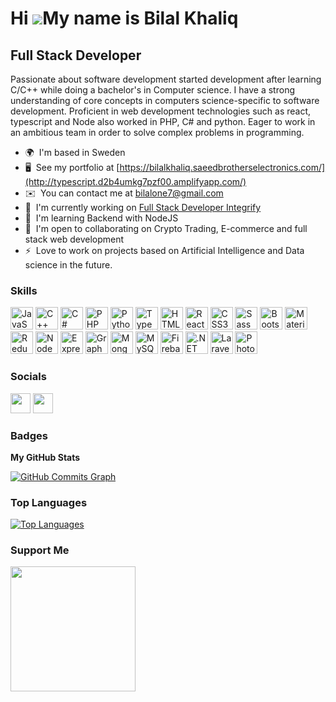 Hi ![](https://user-images.githubusercontent.com/18350557/176309783-0785949b-9127-417c-8b55-ab5a4333674e.gif)My name is Bilal Khaliq
====================================================================================================================================

Full Stack Developer
--------------------

Passionate about software development started development after learning C/C++ while doing a bachelor's in Computer science. I have a strong understanding of core concepts in computers science-specific to software development. Proficient in web development technologies such as react, typescript and Node also worked in PHP, C# and python. Eager to work in an ambitious team in order to solve complex problems in programming.

* 🌍  I'm based in Sweden
* 🖥️  See my portfolio at [https://bilalkhaliq.saeedbrotherselectronics.com/](http://typescript.d2b4umkg7pzf00.amplifyapp.com/)
* ✉️  You can contact me at [bilalone7@gmail.com](mailto:bilalone7@gmail.com)
* 🚀  I'm currently working on [Full Stack Developer Integrify](http://www.integrify.io/)
* 🧠  I'm learning Backend with NodeJS
* 🤝  I'm open to collaborating on Crypto Trading, E-commerce and full stack web development
* ⚡  Love to work on projects based on Artificial Intelligence and Data science in the future.

### Skills

<p align="left">
<a href="https://developer.mozilla.org/en-US/docs/Web/JavaScript" target="_blank" rel="noreferrer"><img src="https://raw.githubusercontent.com/danielcranney/readme-generator/main/public/icons/skills/javascript-colored.svg" width="36" height="36" alt="JavaScript" /></a>
<a href="https://docs.microsoft.com/en-us/cpp/?view=msvc-170" target="_blank" rel="noreferrer"><img src="https://raw.githubusercontent.com/danielcranney/readme-generator/main/public/icons/skills/cplusplus-colored.svg" width="36" height="36" alt="C++" /></a>
<a href="https://docs.microsoft.com/en-us/dotnet/csharp/" target="_blank" rel="noreferrer"><img src="https://raw.githubusercontent.com/danielcranney/readme-generator/main/public/icons/skills/csharp-colored.svg" width="36" height="36" alt="C#" /></a>
<a href="https://www.php.net/" target="_blank" rel="noreferrer"><img src="https://raw.githubusercontent.com/danielcranney/readme-generator/main/public/icons/skills/php-colored.svg" width="36" height="36" alt="PHP" /></a>
<a href="https://www.python.org/" target="_blank" rel="noreferrer"><img src="https://raw.githubusercontent.com/danielcranney/readme-generator/main/public/icons/skills/python-colored.svg" width="36" height="36" alt="Python" /></a>
<a href="https://www.typescriptlang.org/" target="_blank" rel="noreferrer"><img src="https://raw.githubusercontent.com/danielcranney/readme-generator/main/public/icons/skills/typescript-colored.svg" width="36" height="36" alt="TypeScript" /></a>
<a href="https://developer.mozilla.org/en-US/docs/Glossary/HTML5" target="_blank" rel="noreferrer"><img src="https://raw.githubusercontent.com/danielcranney/readme-generator/main/public/icons/skills/html5-colored.svg" width="36" height="36" alt="HTML5" /></a>
<a href="https://reactjs.org/" target="_blank" rel="noreferrer"><img src="https://raw.githubusercontent.com/danielcranney/readme-generator/main/public/icons/skills/react-colored.svg" width="36" height="36" alt="React" /></a>
<a href="https://www.w3.org/TR/CSS/#css" target="_blank" rel="noreferrer"><img src="https://raw.githubusercontent.com/danielcranney/readme-generator/main/public/icons/skills/css3-colored.svg" width="36" height="36" alt="CSS3" /></a>
<a href="https://sass-lang.com/" target="_blank" rel="noreferrer"><img src="https://raw.githubusercontent.com/danielcranney/readme-generator/main/public/icons/skills/sass-colored.svg" width="36" height="36" alt="Sass" /></a>
<a href="https://getbootstrap.com/" target="_blank" rel="noreferrer"><img src="https://raw.githubusercontent.com/danielcranney/readme-generator/main/public/icons/skills/bootstrap-colored.svg" width="36" height="36" alt="Bootstrap" /></a>
<a href="https://mui.com/" target="_blank" rel="noreferrer"><img src="https://raw.githubusercontent.com/danielcranney/readme-generator/main/public/icons/skills/materialui-colored.svg" width="36" height="36" alt="Material UI" /></a>
<a href="https://redux.js.org/" target="_blank" rel="noreferrer"><img src="https://raw.githubusercontent.com/danielcranney/readme-generator/main/public/icons/skills/redux-colored.svg" width="36" height="36" alt="Redux" /></a>
<a href="https://nodejs.org/en/" target="_blank" rel="noreferrer"><img src="https://raw.githubusercontent.com/danielcranney/readme-generator/main/public/icons/skills/nodejs-colored.svg" width="36" height="36" alt="NodeJS" /></a>
<a href="https://expressjs.com/" target="_blank" rel="noreferrer"><img src="https://raw.githubusercontent.com/danielcranney/readme-generator/main/public/icons/skills/express-colored.svg" width="36" height="36" alt="Express" /></a>
<a href="https://graphql.org/" target="_blank" rel="noreferrer"><img src="https://raw.githubusercontent.com/danielcranney/readme-generator/main/public/icons/skills/graphql-colored.svg" width="36" height="36" alt="GraphQL" /></a>
<a href="https://www.mongodb.com/" target="_blank" rel="noreferrer"><img src="https://raw.githubusercontent.com/danielcranney/readme-generator/main/public/icons/skills/mongodb-colored.svg" width="36" height="36" alt="MongoDB" /></a>
<a href="https://www.mysql.com/" target="_blank" rel="noreferrer"><img src="https://raw.githubusercontent.com/danielcranney/readme-generator/main/public/icons/skills/mysql-colored.svg" width="36" height="36" alt="MySQL" /></a>
<a href="https://firebase.google.com/" target="_blank" rel="noreferrer"><img src="https://raw.githubusercontent.com/danielcranney/readme-generator/main/public/icons/skills/firebase-colored.svg" width="36" height="36" alt="Firebase" /></a>
<a href="https://dotnet.microsoft.com/en-us/" target="_blank" rel="noreferrer"><img src="https://raw.githubusercontent.com/danielcranney/readme-generator/main/public/icons/skills/dot-net-colored.svg" width="36" height="36" alt=".NET" /></a>
<a href="https://laravel.com/" target="_blank" rel="noreferrer"><img src="https://raw.githubusercontent.com/danielcranney/readme-generator/main/public/icons/skills/laravel-colored.svg" width="36" height="36" alt="Laravel" /></a>
<a href="https://www.adobe.com/uk/products/photoshop.html" target="_blank" rel="noreferrer"><img src="https://raw.githubusercontent.com/danielcranney/readme-generator/main/public/icons/skills/photoshop-colored.svg" width="36" height="36" alt="Photoshop" /></a>
</p>


### Socials

<p align="left"> <a href="https://www.github.com/MalikBilalKhaliq" target="_blank" rel="noreferrer"><img src="https://raw.githubusercontent.com/danielcranney/readme-generator/main/public/icons/socials/github.svg" width="32" height="32" /></a> <a href="https://www.linkedin.com/in/bilal-khaliq" target="_blank" rel="noreferrer"><img src="https://raw.githubusercontent.com/danielcranney/readme-generator/main/public/icons/socials/linkedin.svg" width="32" height="32" /></a></p>

### Badges

<b>My GitHub Stats</b>

<a href="http://www.github.com/MalikBilalKhaliq"><img src="https://activity-graph.herokuapp.com/graph?username=MalikBilalKhaliq&bg_color=1c1917&color=ffffff&line=0891b2&point=ffffff&area_color=1c1917&area=true&hide_border=true&custom_title=GitHub%20Commits%20Graph" alt="GitHub Commits Graph" /></a>

### Top Languages

<a href="https://github.com/MalikBilalKhaliq" align="left"><img src="#" alt="Top Languages" /></a>

### Support Me

<a href="https://www.buymeacoffee.com/bilalone7so"><img src="https://cdn.buymeacoffee.com/buttons/v2/default-yellow.png" width="200" /></a>
